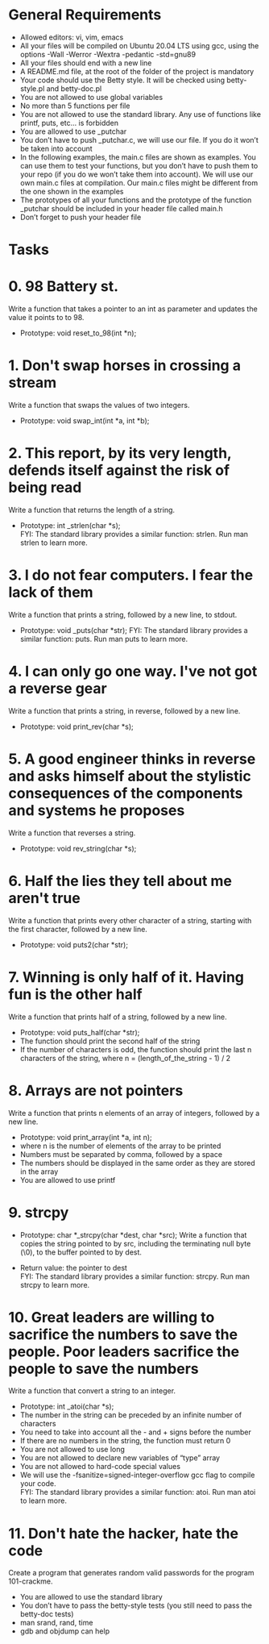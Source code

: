 # General Requirements

* Allowed editors: vi, vim, emacs
* All your files will be compiled on Ubuntu 20.04 LTS using gcc, using the options -Wall -Werror -Wextra -pedantic -std=gnu89
* All your files should end with a new line
* A README.md file, at the root of the folder of the project is mandatory
* Your code should use the Betty style. It will be checked using betty-style.pl and betty-doc.pl
* You are not allowed to use global variables
* No more than 5 functions per file
* You are not allowed to use the standard library. Any use of functions like printf, puts, etc… is forbidden
* You are allowed to use _putchar
* You don’t have to push _putchar.c, we will use our file. If you do it won’t be taken into account
* In the following examples, the main.c files are shown as examples. You can use them to test your functions, but you don’t have to push them to your repo (if you do we won’t take them into account). We will use our own main.c files at compilation. Our main.c files might be different from the one shown in the examples
* The prototypes of all your functions and the prototype of the function _putchar should be included in your header file called main.h
* Don’t forget to push your header file

# Tasks

# 0. 98 Battery st.
Write a function that takes a pointer to an int as parameter and updates the value it points to to 98.
* Prototype: void reset_to_98(int *n);

# 1. Don't swap horses in crossing a stream
Write a function that swaps the values of two integers.

* Prototype: void swap_int(int *a, int *b);

# 2. This report, by its very length, defends itself against the risk of being read
Write a function that returns the length of a string.

* Prototype: int _strlen(char *s);<br>
FYI: The standard library provides a similar function: strlen. Run man strlen to learn more.

# 3. I do not fear computers. I fear the lack of them
Write a function that prints a string, followed by a new line, to stdout.

* Prototype: void _puts(char *str);
FYI: The standard library provides a similar function: puts. Run man puts to learn more.

# 4. I can only go one way. I've not got a reverse gear
Write a function that prints a string, in reverse, followed by a new line.

* Prototype: void print_rev(char *s);

# 5. A good engineer thinks in reverse and asks himself about the stylistic consequences of the components and systems he proposes
Write a function that reverses a string.

* Prototype: void rev_string(char *s);

# 6. Half the lies they tell about me aren't true
Write a function that prints every other character of a string, starting with the first character, followed by a new line.

* Prototype: void puts2(char *str);

# 7. Winning is only half of it. Having fun is the other half
Write a function that prints half of a string, followed by a new line.

* Prototype: void puts_half(char *str);
* The function should print the second half of the string
* If the number of characters is odd, the function should print the last n characters of the string, where n = (length_of_the_string - 1) / 2

# 8. Arrays are not pointers
Write a function that prints n elements of an array of integers, followed by a new line.

* Prototype: void print_array(int *a, int n);
* where n is the number of elements of the array to be printed
* Numbers must be separated by comma, followed by a space
* The numbers should be displayed in the same order as they are stored in the array
* You are allowed to use printf

# 9. strcpy
* Prototype: char *_strcpy(char *dest, char *src);
Write a function that copies the string pointed to by src, including the terminating null byte (\0), to the buffer pointed to by dest.

* Return value: the pointer to dest<br>
FYI: The standard library provides a similar function: strcpy. Run man strcpy to learn more.

# 10. Great leaders are willing to sacrifice the numbers to save the people. Poor leaders sacrifice the people to save the numbers

Write a function that convert a string to an integer.

* Prototype: int _atoi(char *s);
* The number in the string can be preceded by an infinite number of characters
* You need to take into account all the - and + signs before the number
* If there are no numbers in the string, the function must return 0
* You are not allowed to use long
* You are not allowed to declare new variables of “type” array
* You are not allowed to hard-code special values
* We will use the -fsanitize=signed-integer-overflow gcc flag to compile your code.<br>
FYI: The standard library provides a similar function: atoi. Run man atoi to learn more. 

# 11. Don't hate the hacker, hate the code
Create a program that generates random valid passwords for the program 101-crackme.

* You are allowed to use the standard library
* You don’t have to pass the betty-style tests (you still need to pass the betty-doc tests)
* man srand, rand, time
* gdb and objdump can help


